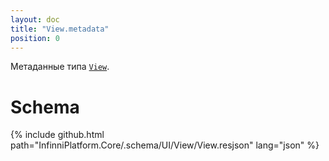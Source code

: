 ```yaml
---
layout: doc
title: "View.metadata"
position: 0
---
```


Метаданные типа [`View`](../).

# Schema

{% include github.html path="InfinniPlatform.Core/.schema/UI/View/View.resjson" lang="json" %}
